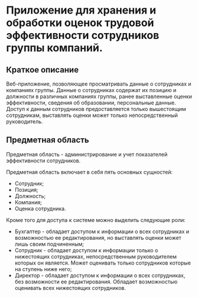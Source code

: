 # Приложение для хранения и обработки оценок трудовой эффективности сотрудников группы компаний.

## Краткое описание

Веб-приложение, позволяющее просматривать данные о сотрудниках и компаниях группы. Данные о сотрудниках
содержат их позицию и должности в различных компаниях группы, ранее выставленные оценки эффективности, сведения об
образовании, персональные данные. Доступ к данным сотрудников предоставляется только вышестоящим сотрудникам, выставлять
оценки может только непосредственный руководитель.

## Предметная область

Предметная область - администрирование и учет показателей эффективности сотрудников.

Предметная область включает в себя пять основных сущностей:

* Сотрудник;
* Позиция;
* Должность;
* Компания;
* Оценка сотрудника.

Кроме того для доступа к системе можно выделить следующие роли:

* Бухгалтер - обладает доступом к информации о всех сотрудниках и возможностью ее редактирования, но выставлять оценки
  может лишь своим подчиненным;
* Сотрудник - обладает доступом к информации только о нижестоящих сотрудниках, непосредственным руководителем которых он
  является. Может оценивать только сотрудников которые на ступень ниже него;
* Директор - обладает доступом к информации о всех сотрудниках, без возможности ее редактирования. Обладает возможностью
  оценивать всех нижестоящих сотрудников.

